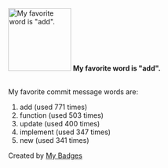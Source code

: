 <img src="https://my-badges.github.io/my-badges/favorite-word.png" alt="My favorite word is &quot;add&quot;." title="My favorite word is &quot;add&quot;." width="128">
<strong>My favorite word is &quot;add&quot;.</strong>
<br><br>

My favorite commit message words are:

1. add (used 771 times)
2. function (used 503 times)
3. update (used 400 times)
4. implement (used 347 times)
5. new (used 341 times)


Created by <a href="https://github.com/my-badges/my-badges">My Badges</a>